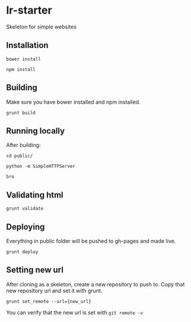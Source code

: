 # lr-starter
Skeleton for simple websites

## Installation

    bower install

    npm install

## Building

Make sure you have bower installed and npm installed.

`grunt build`

## Running locally

After building:

    cd public/

    python -m SimpleHTTPServer

    bro

## Validating html

`grunt validate`

## Deploying

Everything in public folder will be pushed to gh-pages and made live.

`grunt deploy`

## Setting new url

After cloning as a skeleton, create a new repository to push to.
Copy that new repository url and set it with grunt.

    grunt set_remote --url={new_url}

You can verify that the new url is set with `git remote -v`
